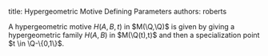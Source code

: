 title: Hypergeometric Motive Defining Parameters
authors:
    roberts

A hypergeometric motive $H(A,B,t)$ in $M(\Q,\Q)$ is given by giving a hypergeometric
family $H(A,B)$ in $M(\Q(t),t)$ and then a specialization point $t \in \Q-\{0,1\}$.
